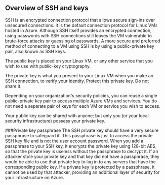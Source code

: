 ## Overview of SSH and keys
SSH is an encrypted connection protocol that allows secure sign-ins over unsecured connections. It is the default connection protocol for Linux VMs hosted in Azure. Although SSH itself provides an encrypted connection, using passwords with SSH connections still leaves the VM vulnerable to brute-force attacks or guessing of passwords. A more secure and preferred method of connecting to a VM using SSH is by using a public-private key pair, also known as SSH keys.

The public key is placed on your Linux VM, or any other service that you wish to use with public-key cryptography.

The private key is what you present to your Linux VM when you make an SSH connection, to verify your identity. Protect this private key. Do not share it.

Depending on your organization's security policies, you can reuse a single public-private key pair to access multiple Azure VMs and services. You do not need a separate pair of keys for each VM or service you wish to access.

Your public key can be shared with anyone; but only you (or your local security infrastructure) possess your private key.

###Private key passphrase
The SSH private key should have a very secure passphrase to safeguard it. This passphrase is just to access the private SSH key file and is not the user account password. When you add a passphrase to your SSH key, it encrypts the private key using 128-bit AES, so that the private key is useless without the passphrase to decrypt it. If an attacker stole your private key and that key did not have a passphrase, they would be able to use that private key to log in to any servers that have the corresponding public key. If a private key is protected by a passphrase, it cannot be used by that attacker, providing an additional layer of security for your infrastructure on Azure.

